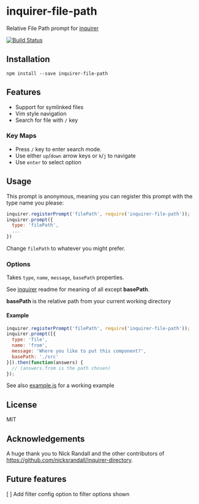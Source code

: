 # inquirer-file-path

Relative File Path prompt for [inquirer](https://github.com/SBoudrias/Inquirer.js)

[![Build Status](https://travis-ci.org/bmbarker90/inquirer-file-path.svg)](https://travis-ci.org/bmbarker90/inquirer-file-path)

## Installation

```
npm install --save inquirer-file-path
```

## Features
- Support for symlinked files
- Vim style navigation
- Search for file with `/` key

### Key Maps
- Press `/` key to enter search mode.
- Use either `up`/`down` arrow keys or `k`/`j` to navigate
- Use `enter` to select option

## Usage


This prompt is anonymous, meaning you can register this prompt with the type name you please:

```javascript
inquirer.registerPrompt('filePath', require('inquirer-file-path'));
inquirer.prompt({
  type: 'filePath',
  ...
})
```

Change `filePath` to whatever you might prefer.

### Options

Takes `type`, `name`, `message`, `basePath` properties.

See [inquirer](https://github.com/SBoudrias/Inquirer.js) readme for meaning of all except **basePath**.

**basePath** is the relative path from your current working directory

#### Example

```javascript
inquirer.registerPrompt('filePath', require('inquirer-file-path'));
inquirer.prompt([{
  type: 'file',
  name: 'from',
  message: 'Where you like to put this component?',
  basePath: './src'
}]).then(function(answers) {
  // (answers.from is the path chosen)
});
```

See also [example.js](https://github.com/bmbarker/inquirer-file-path-path/blob/master/example.js) for a working example

## License

MIT

## Acknowledgements
A huge thank you to Nick Randall and the other contributors of https://github.com/nicksrandall/inquirer-directory.

## Future features
[ ] Add filter config option to filter options shown
